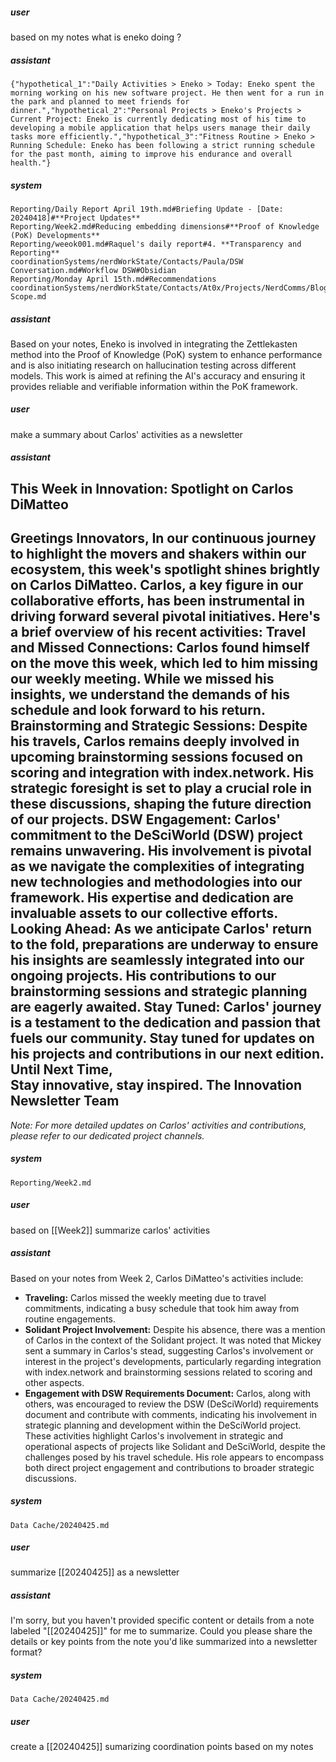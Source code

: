 ##### user
based on my notes what is eneko doing ?

##### assistant
```lookup
{"hypothetical_1":"Daily Activities > Eneko > Today: Eneko spent the morning working on his new software project. He then went for a run in the park and planned to meet friends for dinner.","hypothetical_2":"Personal Projects > Eneko's Projects > Current Project: Eneko is currently dedicating most of his time to developing a mobile application that helps users manage their daily tasks more efficiently.","hypothetical_3":"Fitness Routine > Eneko > Running Schedule: Eneko has been following a strict running schedule for the past month, aiming to improve his endurance and overall health."}
```

##### system
```sc-context
Reporting/Daily Report April 19th.md#Briefing Update - [Date: 20240418]#**Project Updates**
Reporting/Week2.md#Reducing embedding dimensions#**Proof of Knowledge (PoK) Developments**
Reporting/weeok001.md#Raquel's daily report#4. **Transparency and Reporting**
coordinationSystems/nerdWorkState/Contacts/Paula/DSW Conversation.md#Workflow DSW#Obsidian
Reporting/Monday April 15th.md#Recommendations
coordinationSystems/nerdWorkState/Contacts/At0x/Projects/NerdComms/Blogs/PoeticEncoding/Solidant Scope.md
```

##### assistant
Based on your notes, Eneko is involved in integrating the Zettlekasten method into the Proof of Knowledge (PoK) system to enhance performance and is also initiating research on hallucination testing across different models. This work is aimed at refining the AI's accuracy and ensuring it provides reliable and verifiable information within the PoK framework.

##### user
make a summary about Carlos' activities as a newsletter

##### assistant
**This Week in Innovation: Spotlight on Carlos DiMatteo**
---
**Greetings Innovators,**
In our continuous journey to highlight the movers and shakers within our ecosystem, this week's spotlight shines brightly on Carlos DiMatteo. Carlos, a key figure in our collaborative efforts, has been instrumental in driving forward several pivotal initiatives. Here's a brief overview of his recent activities:
**Travel and Missed Connections:** Carlos found himself on the move this week, which led to him missing our weekly meeting. While we missed his insights, we understand the demands of his schedule and look forward to his return.
**Brainstorming and Strategic Sessions:** Despite his travels, Carlos remains deeply involved in upcoming brainstorming sessions focused on scoring and integration with index.network. His strategic foresight is set to play a crucial role in these discussions, shaping the future direction of our projects.
**DSW Engagement:** Carlos' commitment to the DeSciWorld (DSW) project remains unwavering. His involvement is pivotal as we navigate the complexities of integrating new technologies and methodologies into our framework. His expertise and dedication are invaluable assets to our collective efforts.
**Looking Ahead:** As we anticipate Carlos' return to the fold, preparations are underway to ensure his insights are seamlessly integrated into our ongoing projects. His contributions to our brainstorming sessions and strategic planning are eagerly awaited.
**Stay Tuned:** Carlos' journey is a testament to the dedication and passion that fuels our community. Stay tuned for updates on his projects and contributions in our next edition.
**Until Next Time,**  
Stay innovative, stay inspired.
**The Innovation Newsletter Team**
---
*Note: For more detailed updates on Carlos' activities and contributions, please refer to our dedicated project channels.*

##### system
```sc-context
Reporting/Week2.md
```

##### user
based on [[Week2]] summarize carlos' activities

##### assistant
Based on your notes from Week 2, Carlos DiMatteo's activities include:
- **Traveling:** Carlos missed the weekly meeting due to travel commitments, indicating a busy schedule that took him away from routine engagements.
- **Solidant Project Involvement:** Despite his absence, there was a mention of Carlos in the context of the Solidant project. It was noted that Mickey sent a summary in Carlos's stead, suggesting Carlos's involvement or interest in the project's developments, particularly regarding integration with index.network and brainstorming sessions related to scoring and other aspects.
- **Engagement with DSW Requirements Document:** Carlos, along with others, was encouraged to review the DSW (DeSciWorld) requirements document and contribute with comments, indicating his involvement in strategic planning and development within the DeSciWorld project.
These activities highlight Carlos's involvement in strategic and operational aspects of projects like Solidant and DeSciWorld, despite the challenges posed by his travel schedule. His role appears to encompass both direct project engagement and contributions to broader strategic discussions.

##### system
```sc-context
Data Cache/20240425.md
```

##### user
summarize [[20240425]] as a newsletter

##### assistant
I'm sorry, but you haven't provided specific content or details from a note labeled "[[20240425]]" for me to summarize. Could you please share the details or key points from the note you'd like summarized into a newsletter format?

##### system
```sc-context
Data Cache/20240425.md
```

##### user
create a [[20240425]] sumarizing coordination points based on my notes